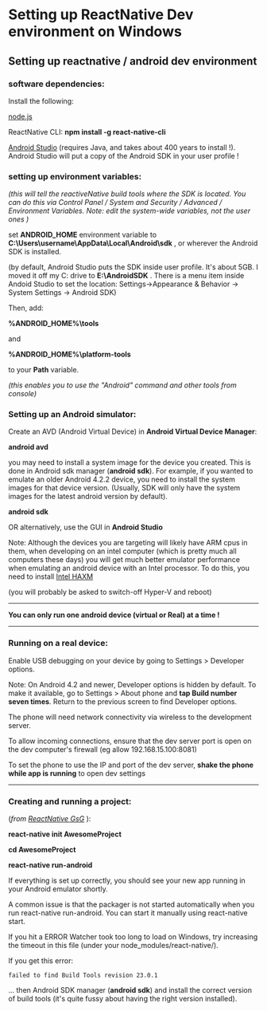# Setting up ReactNative Dev environment on Windows

## Setting up reactnative / android dev environment

### software dependencies:

Install the following:

[node.js](https://nodejs.org/en/ "node.js")

ReactNative CLI: **npm install -g react-native-cli** 

[Android Studio](https://developer.android.com/studio/install.html) (requires Java, and takes about 400 years to install !). Android Studio will put a copy of the Android SDK in your user profile !

### setting up environment variables:

*(this will tell the reactiveNative build tools where the SDK is located. You can do this via Control Panel / System and Security / Advanced / Environment Variables. Note: edit the system-wide variables, not the user ones )*

set **ANDROID_HOME** environment variable to **C:\Users\username\AppData\Local\Android\sdk** , or wherever the Android SDK is installed. 

(by default, Android Studio puts the SDK inside user profile. It's about 5GB. I moved it off my C: drive to **E:\AndroidSDK** . There is a menu item inside Andoid Studio to set the location: Settings->Appearance & Behavior -> System Settings -> Android SDK)

Then, add: 

**%ANDROID\_HOME%\\tools** 

and

**%ANDROID\_HOME%\\platform-tools**

to your **Path** variable.

*(this enables you to use the "Android" command and other tools from console)*

### Setting up an Android simulator: 

Create an AVD (Android Virtual Device) in **Android Virtual Device Manager**:

**android avd**

you may need to install a system image for the device you created. This is done in Android sdk manager (**android sdk**). For example, if you wanted to emulate an older Android 4.2.2 device, you need to install the system images for that device version. (Usually, SDK will only have the system images for the latest android version by default). 

**android sdk**

OR alternatively, use the GUI in **Android Studio**
 
Note: Although the devices you are targeting will likely have ARM cpus in them, when developing on an intel computer (which is pretty much all computers these days) you will get much better emulator performance when emulating an android device with an Intel processor. To do this, you need to install [Intel HAXM](https://software.intel.com/en-us/android/articles/intel-hardware-accelerated-execution-manager "Intel HAXM")

(you will probably be asked to switch-off Hyper-V and reboot)

---


**You can only run one android device (virtual or Real) at a time !**

---



### Running on a real device:

Enable USB debugging on your device by going to Settings > Developer options. 

Note: On Android 4.2 and newer, Developer options is hidden by default. To make it available, go to Settings > About phone and **tap Build number seven times**. Return to the previous screen to find Developer options.

The phone will need network connectivity via wireless to the development server.

To allow incoming connections, ensure that the dev server port is open on the dev computer's firewall (eg allow 192.168.15.100:8081)

To set the phone to use the IP and port of the dev server, **shake the phone while app is running** to open dev settings

---

### Creating and running a project:

(*from [ReactNative GsG](https://facebook.github.io/react-native/docs/getting-started.html)* ):

**react-native init AwesomeProject**

**cd AwesomeProject**

**react-native run-android**

If everything is set up correctly, you should see your new app running in your Android emulator shortly.

A common issue is that the packager is not started automatically when you run react-native run-android. You can start it manually using react-native start.

If you hit a ERROR Watcher took too long to load on Windows, try increasing the timeout in this file (under your node_modules/react-native/).


If you get this error: 

	failed to find Build Tools revision 23.0.1

... then Android SDK manager (**android sdk**) and install the correct version of build tools (it's quite fussy about having the right version installed). 
